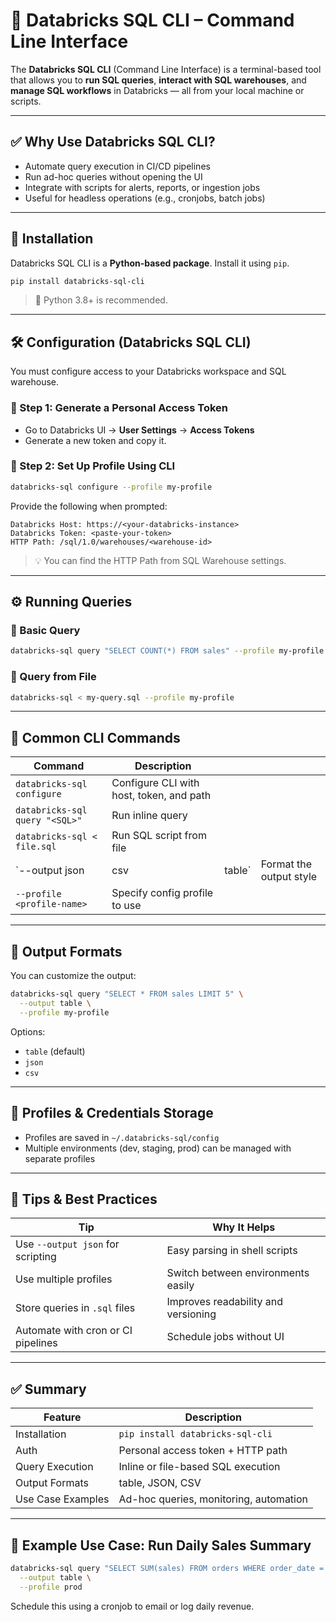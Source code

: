 # 🧰 Databricks SQL CLI – Command Line Interface

The **Databricks SQL CLI** (Command Line Interface) is a terminal-based tool that allows you to **run SQL queries**, **interact with SQL warehouses**, and **manage SQL workflows** in Databricks — all from your local machine or scripts.

---

## ✅ Why Use Databricks SQL CLI?

- Automate query execution in CI/CD pipelines
- Run ad-hoc queries without opening the UI
- Integrate with scripts for alerts, reports, or ingestion jobs
- Useful for headless operations (e.g., cronjobs, batch jobs)

---

## 🚀 Installation

Databricks SQL CLI is a **Python-based package**. Install it using `pip`.

```bash
pip install databricks-sql-cli
```

> 🔎 Python 3.8+ is recommended.

---

## 🛠️ Configuration (Databricks SQL CLI)

You must configure access to your Databricks workspace and SQL warehouse.

### 🔹 Step 1: Generate a Personal Access Token

* Go to Databricks UI → **User Settings** → **Access Tokens**
* Generate a new token and copy it.

### 🔹 Step 2: Set Up Profile Using CLI

```bash
databricks-sql configure --profile my-profile
```

Provide the following when prompted:

```
Databricks Host: https://<your-databricks-instance>
Databricks Token: <paste-your-token>
HTTP Path: /sql/1.0/warehouses/<warehouse-id>
```

> 💡 You can find the HTTP Path from SQL Warehouse settings.

---

## ⚙️ Running Queries

### 🔹 Basic Query

```bash
databricks-sql query "SELECT COUNT(*) FROM sales" --profile my-profile
```

### 🔹 Query from File

```bash
databricks-sql < my-query.sql --profile my-profile
```

---

## 📄 Common CLI Commands

| Command                        | Description                              |         |                         |
| ------------------------------ | ---------------------------------------- | ------- | ----------------------- |
| `databricks-sql configure`     | Configure CLI with host, token, and path |         |                         |
| `databricks-sql query "<SQL>"` | Run inline query                         |         |                         |
| `databricks-sql < file.sql`    | Run SQL script from file                 |         |                         |
| \`--output json                | csv                                      | table\` | Format the output style |
| `--profile <profile-name>`     | Specify config profile to use            |         |                         |

---

## 🧪 Output Formats

You can customize the output:

```bash
databricks-sql query "SELECT * FROM sales LIMIT 5" \
  --output table \
  --profile my-profile
```

Options:

* `table` (default)
* `json`
* `csv`

---

## 🔐 Profiles & Credentials Storage

* Profiles are saved in `~/.databricks-sql/config`
* Multiple environments (dev, staging, prod) can be managed with separate profiles

---

## 🧠 Tips & Best Practices

| Tip                                | Why It Helps                        |
| ---------------------------------- | ----------------------------------- |
| Use `--output json` for scripting  | Easy parsing in shell scripts       |
| Use multiple profiles              | Switch between environments easily  |
| Store queries in `.sql` files      | Improves readability and versioning |
| Automate with cron or CI pipelines | Schedule jobs without UI            |

---

## ✅ Summary

| Feature           | Description                            |
| ----------------- | -------------------------------------- |
| Installation      | `pip install databricks-sql-cli`       |
| Auth              | Personal access token + HTTP path      |
| Query Execution   | Inline or file-based SQL execution     |
| Output Formats    | table, JSON, CSV                       |
| Use Case Examples | Ad-hoc queries, monitoring, automation |

---

## 📌 Example Use Case: Run Daily Sales Summary

```bash
databricks-sql query "SELECT SUM(sales) FROM orders WHERE order_date = current_date()" \
  --output table \
  --profile prod
```

Schedule this using a cronjob to email or log daily revenue.

